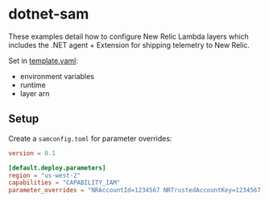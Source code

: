 # dotnet-sam

These examples detail how to configure New Relic Lambda layers which includes the .NET agent + Extension for shipping telemetry to New Relic.

Set in [template.yaml](./template.yaml):

- environment variables
- runtime
- layer arn

## Setup

Create a `samconfig.toml` for parameter overrides:

```toml
version = 0.1

[default.deploy.parameters]
region = "us-west-2"
capabilities = "CAPABILITY_IAM"
parameter_overrides = "NRAccountId=1234567 NRTrustedAccountKey=1234567 SecretsManagerSecretName=YOUR_SECRET_NAME"
```
